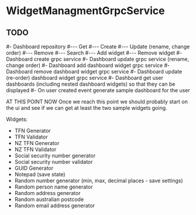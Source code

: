 ﻿# WidgetManagmentGrpcService

## TODO  
#- Dashboard repository
#--- Get
#--- Create
#--- Update (rename, change order)
#--- Remove
#--- Search
#--- Add widget
#--- Remove widget
#- Dashboard create grpc service
#- Dashboard update grpc service (rename, change order)
#- Dashboard add dashboard widget grpc service
#- Dashboard remove dashboard widget grpc service
#- Dashboard update (re-order) dashboard widget grpc service
#- Dashboard get user dashboards (including nested dashboard widgets) so that they can be displayed
#- On user created event generate sample dashboard for the user

AT THIS POINT NOW 
Once we reach this point we should probably start on the ui and see if we can get at least the two sample widgets going.

Widgets:
- TFN Generator
- TFN Validator
- NZ TFN Generator
- NZ TFN Validator
- Social security number generator
- Social security number validator
- GUID Generator
- Notepad (save state)
- Random number generator (min, max, decimal places - save settings)
- Random person name generator
- Random address generator
- Random australian postcode
- Random email address generator